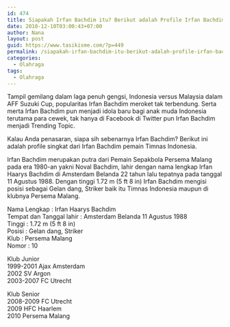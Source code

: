 ```yaml
---
id: 474
title: Siapakah Irfan Bachdim itu? Berikut adalah Profile Irfan Bachdim
date: 2010-12-10T03:00:43+07:00
author: Nana
layout: post
guid: https://www.tasikisme.com/?p=449
permalink: /siapakah-irfan-bachdim-itu-berikut-adalah-profile-irfan-bachdim/
categories:
  - Olahraga
tags:
  - Olahraga
---
```

Tampil gemilang dalam laga penuh gengsi, Indonesia versus Malaysia dalam AFF Suzuki Cup, popularitas Irfan Bachdim meroket tak terbendung. Serta merta Irfan Bachdim pun menjadi idola baru bagi anak muda Indonesia terutama para cewek, tak hanya di Facebook di Twitter pun Irfan Bachdim menjadi Trending Topic.

Kalau Anda penasaran, siapa sih sebenarnya Irfan Bachdim? Berikut ini adalah profile singkat dari Irfan Bachdim pemain Timnas Indonesia.

Irfan Bachdim merupakan putra dari Pemain Sepakbola Persema Malang pada era 1980-an yakni Noval Bachdim, lahir dengan nama lengkap Irfan Haarys Bachdim di Amsterdam Belanda 22 tahun lalu tepatnya pada tanggal 11 Agustus 1988. Dengan tinggi 1.72 m (5 ft 8 in) Irfan Bachdim mengisi posisi sebagai Gelan dang, Striker baik itu Timnas Indonesia maupun di klubnya Persema Malang.

Nama Lengkap : Irfan Haarys Bachdim  
Tempat dan Tanggal lahir : Amsterdam Belanda 11 Agustus 1988  
Tinggi : 1.72 m (5 ft 8 in)  
Posisi : Gelan dang, Striker  
Klub : Persema Malang  
Nomor : 10

Klub Junior  
1999-2001 Ajax Amsterdam  
2002 SV Argon  
2003-2007 FC Utrecht

Klub Senior  
2008-2009 FC Utrecht  
2009 HFC Haarlem  
2010 Persema Malang